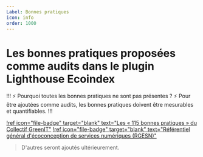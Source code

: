 ```yaml
---
Label: Bonnes pratiques
icon: info
order: 1000
---
```


# Les bonnes pratiques proposées comme audits dans le plugin Lighthouse Ecoindex

!!! :zap: Pourquoi toutes les bonnes pratiques ne sont pas présentes ? :zap:
Pour être ajoutées comme audits, les bonnes pratiques doivent être mesurables et quantifiables.
!!!

[!ref icon="file-badge" target="blank" text="Les « 115 bonnes pratiques » du Collectif GreenIT"](./01-bp-greenit.md)
[!ref icon="file-badge" target="blank" text="Référentiel général d'écoconception de services numériques (RGESN)"](./02-rgesn.md)

> D'autres seront ajoutés ultérieurement.
